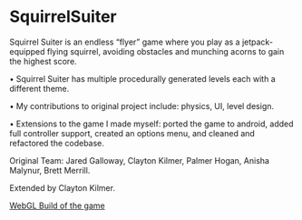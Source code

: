 # SquirrelSuiter

Squirrel Suiter is an endless “flyer” game where you play as a jetpack-equipped flying squirrel, avoiding obstacles and munching acorns to gain the highest score.

•	Squirrel Suiter has multiple procedurally generated levels each with a different theme. 

•	My contributions to original project include: physics, UI, level design.

•	Extensions to the game I made myself: ported the game to android, added full controller support, created an options menu, and cleaned and refactored the codebase.

Original Team: Jared Galloway, Clayton Kilmer, Palmer Hogan, Anisha Malynur, Brett Merrill. 

Extended by Clayton Kilmer.

[WebGL Build of the game](https://claytonnighthawk.github.io/SquirrelSuiter/WebGLBuild/index.html)
